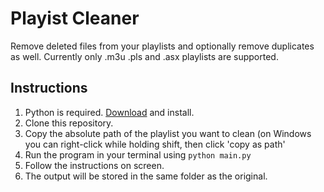 # Playist Cleaner

Remove deleted files from your playlists and optionally remove duplicates as well. Currently only .m3u .pls and .asx playlists are supported.

## Instructions
1. Python is required. [Download](https://www.python.org/downloads/) and install.
1. Clone this repository.
1. Copy the absolute path of the playlist you want to clean (on Windows you can right-click while holding shift, then click 'copy as path'
1. Run the program in your terminal using ```python main.py```
1. Follow the instructions on screen.
1. The output will be stored in the same folder as the original.